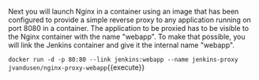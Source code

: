 Next you will launch Nginx in a container using an image that has been configured to provide a simple reverse proxy to any
application running on port 8080 in a container. The application to be proxied has to be visible to the Nginx container with
the name "webapp". To make that possible, you will link the Jenkins container and give it the internal name "webapp".

`docker run -d -p 80:80 --link jenkins:webapp --name jenkins-proxy jvandusen/nginx-proxy-webapp`{{execute}}
